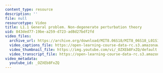 ```yaml
---
content_type: resource
description: ''
file: null
resourcetype: Video
title: L1.1 General problem. Non-degenerate perturbation theory
uid: 843ded77-19be-a259-d723-ad8d27bdf2fd
video_files:
  archive_url: https://archive.org/download/MIT8.06S18/MIT8_06S18_L01S1_300k.mp4
  video_captions_file: https://open-learning-course-data-rc.s3.amazonaws.com/8-06-quantum-physics-iii-spring-2018/5effb2687cb2512fa82486e1a7bf2489_OZXEb8FxZQ.vtt
  video_thumbnail_file: https://img.youtube.com/vi/_OZXEb8FxZQ/default.jpg
  video_transcript_file: https://open-learning-course-data-rc.s3.amazonaws.com/8-06-quantum-physics-iii-spring-2018/1a90d86f5c96ff9949cd7be671d69ae5_OZXEb8FxZQ.pdf
video_metadata:
  youtube_id: _OZXEb8FxZQ
---
```

